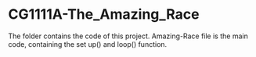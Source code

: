 # CG1111A-The_Amazing_Race
The folder contains the code of this project.
Amazing-Race file is the main code, containing the set up() and loop() function.
